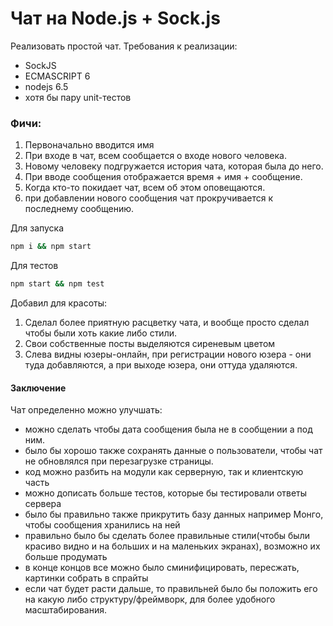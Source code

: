 # Чат на Node.js + Sock.js #
Реализовать простой чат. Требования к реализации:
- SockJS
- ECMASCRIPT 6
- nodejs 6.5
- хотя бы пару unit-тестов

### Фичи: ###
1. Первоначально вводится имя
2. При входе в чат, всем сообщается о входе нового человека.
3. Новому человеку подгружается история чата, которая была до него.
4. При вводе сообщения отображается время + имя + сообщение.
5. Когда кто-то покидает чат, всем об этом оповещаются.
6. при добавлении нового сообщения чат прокручивается к последнему сообщению.

Для запуска
```bash
npm i && npm start
```

Для тестов
```bash
npm start && npm test
```
Добавил для красоты:

1. Сделал более приятную расцветку чата, и вообще просто сделал чтобы были хоть какие либо стили.
2. Свои собственные посты выделяются сиреневым цветом
3. Слева видны юзеры-онлайн, при регистрации нового юзера - они туда добавляются, а при выходе юзера, они оттуда удаляются.


#### Заключение ####

Чат определенно можно улучшать:
- можно сделать чтобы дата сообщения была не в сообщении а под ним.
- было бы хорошо также сохранять данные о пользователи, чтобы чат не обновлялся при перезагрузке страницы.
- код можно разбить на модули как серверную, так и клиентскую часть
- можно дописать больше тестов, которые бы тестировали ответы сервера
- было бы правильно также прикрутить базу данных например Монго, чтобы сообщения хранились на ней
- правильно было бы сделать более правильные стили(чтобы были красиво видно и на больших и на маленьких экранах), возможно их больше продумать
- в конце концов все можно было сминифицировать, пересжать, картинки собрать в спрайты
- если чат будет расти дальше, то правильней было бы положить его на какую либо структуру/фреймворк, для более удобного масштабирования.
